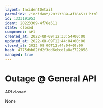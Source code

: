 ```yaml
---
layout: IncidentDetail
permalink: /incident/20223309-4f76e511.html
id: 1333191953
ident: 20223309-4f76e511
state: closed
component: API
created_at: 2022-08-09T12:33:54+00:00
updated_at: 2022-08-09T12:44:04+00:00
closed_at: 2022-08-09T12:44:04+00:00
hash: 4775dbb02fd2f3dd6ebcd1a8a5722858
managed: true
---
```


# Outage @ General API
<Label color="78B07E">API</Label> <Label color="dddddd">closed</Label>

None

